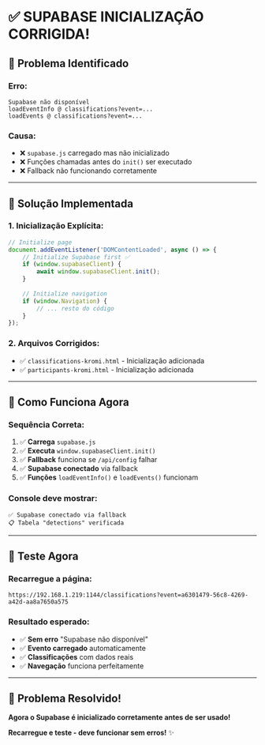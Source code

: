 # ✅ SUPABASE INICIALIZAÇÃO CORRIGIDA!

## 🎯 **Problema Identificado**

### **Erro**: 
```
Supabase não disponível
loadEventInfo @ classifications?event=...
loadEvents @ classifications?event=...
```

### **Causa**: 
- ❌ `supabase.js` carregado mas não inicializado
- ❌ Funções chamadas antes do `init()` ser executado
- ❌ Fallback não funcionando corretamente

---

## 🔧 **Solução Implementada**

### **1. Inicialização Explícita**:
```javascript
// Initialize page
document.addEventListener('DOMContentLoaded', async () => {
    // Initialize Supabase first ✅
    if (window.supabaseClient) {
        await window.supabaseClient.init();
    }
    
    // Initialize navigation
    if (window.Navigation) {
        // ... resto do código
    }
});
```

### **2. Arquivos Corrigidos**:
- ✅ `classifications-kromi.html` - Inicialização adicionada
- ✅ `participants-kromi.html` - Inicialização adicionada

---

## 🚀 **Como Funciona Agora**

### **Sequência Correta**:
1. ✅ **Carrega** `supabase.js`
2. ✅ **Executa** `window.supabaseClient.init()`
3. ✅ **Fallback** funciona se `/api/config` falhar
4. ✅ **Supabase conectado** via fallback
5. ✅ **Funções** `loadEventInfo()` e `loadEvents()` funcionam

### **Console deve mostrar**:
```
✅ Supabase conectado via fallback
📋 Tabela "detections" verificada
```

---

## 🎉 **Teste Agora**

### **Recarregue a página**:
```
https://192.168.1.219:1144/classifications?event=a6301479-56c8-4269-a42d-aa8a7650a575
```

### **Resultado esperado**:
- ✅ **Sem erro** "Supabase não disponível"
- ✅ **Evento carregado** automaticamente
- ✅ **Classificações** com dados reais
- ✅ **Navegação** funciona perfeitamente

---

## 🎯 **Problema Resolvido!**

**Agora o Supabase é inicializado corretamente antes de ser usado!**

**Recarregue e teste - deve funcionar sem erros!** ✨
